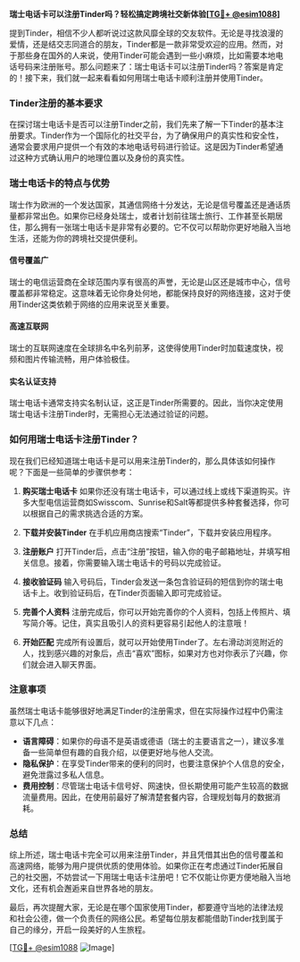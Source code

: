 **瑞士电话卡可以注册Tinder吗？轻松搞定跨境社交新体验[[TG💪+ @esim1088](https://t.me/s/esim1088)]**

提到Tinder，相信不少人都听说过这款风靡全球的交友软件。无论是寻找浪漫的爱情，还是结交志同道合的朋友，Tinder都是一款非常受欢迎的应用。然而，对于那些身在国外的人来说，使用Tinder可能会遇到一些小麻烦，比如需要本地电话号码来注册账号。那么问题来了：瑞士电话卡可以注册Tinder吗？答案是肯定的！接下来，我们就一起来看看如何用瑞士电话卡顺利注册并使用Tinder。

### Tinder注册的基本要求

在探讨瑞士电话卡是否可以注册Tinder之前，我们先来了解一下Tinder的基本注册要求。Tinder作为一个国际化的社交平台，为了确保用户的真实性和安全性，通常会要求用户提供一个有效的本地电话号码进行验证。这是因为Tinder希望通过这种方式确认用户的地理位置以及身份的真实性。

### 瑞士电话卡的特点与优势

瑞士作为欧洲的一个发达国家，其通信网络十分发达，无论是信号覆盖还是通话质量都非常出色。如果你已经身处瑞士，或者计划前往瑞士旅行、工作甚至长期居住，那么拥有一张瑞士电话卡是非常有必要的。它不仅可以帮助你更好地融入当地生活，还能为你的跨境社交提供便利。

#### 信号覆盖广
瑞士的电信运营商在全球范围内享有很高的声誉，无论是山区还是城市中心，信号覆盖都非常稳定。这意味着无论你身处何地，都能保持良好的网络连接，这对于使用Tinder这类依赖于网络的应用来说至关重要。

#### 高速互联网
瑞士的互联网速度在全球排名中名列前茅，这使得使用Tinder时加载速度快，视频和图片传输流畅，用户体验极佳。

#### 实名认证支持
瑞士电话卡通常支持实名制认证，这正是Tinder所需要的。因此，当你决定使用瑞士电话卡注册Tinder时，无需担心无法通过验证的问题。

### 如何用瑞士电话卡注册Tinder？

现在我们已经知道瑞士电话卡是可以用来注册Tinder的，那么具体该如何操作呢？下面是一些简单的步骤供参考：

1. **购买瑞士电话卡**
   如果你还没有瑞士电话卡，可以通过线上或线下渠道购买。许多大型电信运营商如Swisscom、Sunrise和Salt等都提供多种套餐选择，你可以根据自己的需求挑选合适的方案。

2. **下载并安装Tinder**
   在手机应用商店搜索“Tinder”，下载并安装应用程序。

3. **注册账户**
   打开Tinder后，点击“注册”按钮，输入你的电子邮箱地址，并填写相关信息。接着，你需要输入瑞士电话卡的号码以完成验证。

4. **接收验证码**
   输入号码后，Tinder会发送一条包含验证码的短信到你的瑞士电话卡上。收到验证码后，在Tinder页面输入即可完成验证。

5. **完善个人资料**
   注册完成后，你可以开始完善你的个人资料，包括上传照片、填写简介等。记住，真实且吸引人的资料更容易引起他人的注意哦！

6. **开始匹配**
   完成所有设置后，就可以开始使用Tinder了。左右滑动浏览附近的人，找到感兴趣的对象后，点击“喜欢”图标，如果对方也对你表示了兴趣，你们就会进入聊天界面。

### 注意事项

虽然瑞士电话卡能够很好地满足Tinder的注册需求，但在实际操作过程中仍需注意以下几点：

- **语言障碍**：如果你的母语不是英语或德语（瑞士的主要语言之一），建议多准备一些简单但有趣的自我介绍，以便更好地与他人交流。
- **隐私保护**：在享受Tinder带来的便利的同时，也要注意保护个人信息的安全，避免泄露过多私人信息。
- **费用控制**：尽管瑞士电话卡信号好、网速快，但长期使用可能产生较高的数据流量费用。因此，在使用前最好了解清楚套餐内容，合理规划每月的数据消耗。

### 总结

综上所述，瑞士电话卡完全可以用来注册Tinder，并且凭借其出色的信号覆盖和高速网络，能够为用户提供优质的使用体验。如果你正在考虑通过Tinder拓展自己的社交圈，不妨尝试一下用瑞士电话卡注册吧！它不仅能让你更方便地融入当地文化，还有机会邂逅来自世界各地的朋友。

最后，再次提醒大家，无论是在哪个国家使用Tinder，都要遵守当地的法律法规和社会公德，做一个负责任的网络公民。希望每位朋友都能借助Tinder找到属于自己的缘分，开启一段美好的人生旅程。

[[TG💪+ @esim1088](https://t.me/s/esim1088) ![Image](https://i.postimg.cc/4NQfJmqS/Snipaste-2025-05-13-00-14-12.png)]